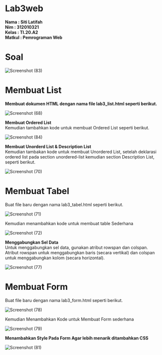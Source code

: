# Lab3web

**Nama	   	: Siti Latifah** <br>
**Nim	  	  : 312010321** <br>
**Kelas	  	: TI.20.A2** <br>
**Matkul	  : Pemrograman Web** <br>

# Soal
![Screenshot (83)](https://user-images.githubusercontent.com/73010098/160218640-d3b99e6e-b503-42bf-a85a-3c28d97c2c17.png)

# Membuat List
<b> Membuat dokumen HTML dengan nama file lab3_list.html seperti berikut. </b>

![Screenshot (68)](https://user-images.githubusercontent.com/73010098/160219394-18e5a076-5788-457f-be0e-7ceb09032cbe.png)

<b> Membuat Ordered List </b><br>
Kemudian tambahkan kode untuk membuat Ordered List seperti berikut.

![Screenshot (84)](https://user-images.githubusercontent.com/73010098/160219540-a85b9354-7d0c-46c3-a38b-3b1e57317baa.png)

<b>Membuat Unorderd List & Description List</b><br>
Kemudian tambakan kode untuk membuat Unordered List, setelah deklarasi ordered list pada
section unordered-list kemudian section Description List, seperti berikut.

![Screenshot (70)](https://user-images.githubusercontent.com/73010098/160219616-f7af31c9-7004-4239-8bbc-a7af944b8b6b.png)

# Membuat Tabel
Buat file baru dengan nama lab3_tabel.html seperti berikut.

![Screenshot (71)](https://user-images.githubusercontent.com/73010098/160219716-ffdd02b4-73fc-4cd0-9912-acc5b574b6bd.png)

Kemudian menambahkan kode untuk membuat table Sederhana

![Screenshot (72)](https://user-images.githubusercontent.com/73010098/160219756-95d5a686-386a-455a-8749-6ecd78285a33.png)

<b>Menggabungkan Sel Data</b><br>
Untuk menggabungkan sel data, gunakan atribut rowspan dan colspan. Atribut rowspan untuk
menggabungkan baris (secara vertikal) dan colspan untuk menggabungkan kolom (secara
horizontal).

![Screenshot (77)](https://user-images.githubusercontent.com/73010098/160219818-273f0e63-bbdc-489e-a649-6b3ab4b3c546.png)

# Membuat Form<br>
Buat file baru dengan nama lab3_form.html seperti berikut.

![Screenshot (78)](https://user-images.githubusercontent.com/73010098/160219900-50879001-19cf-4953-966e-024528e83654.png)

Kemudian Menambahkan Kode untuk Membuat Form sederhana

![Screenshot (79)](https://user-images.githubusercontent.com/73010098/160219927-c056fded-2876-462f-bfcc-4bc854ce2393.png)

<b>Menambahkan Style Pada Form Agar lebih menarik ditambahkan CSS</b>

![Screenshot (81)](https://user-images.githubusercontent.com/73010098/160219994-2df50531-46cc-4ccf-884d-087ba00b9ea8.png)
